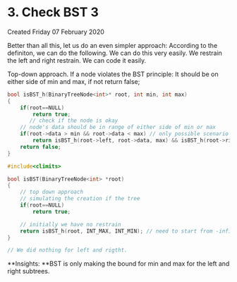 # 3. Check BST 3
Created Friday 07 February 2020

Better than all this, let us do an even simpler approach:
According to the definiton, we can do the following. We can do this very easily. We restrain the left and right restrain. We can code it easily.

Top-down approach.
If a node violates the BST principle: It should be on either side of min and max, if not return false;
```c++
bool isBST_h(BinaryTreeNode<int>* root, int min, int max)
{
	if(root==NULL)
		return true;
	   // check if the node is okay
	// node's data should be in range of either side of min or max
	if(root->data > min && root->data < max) // only possible scenario
		return isBST_h(root->left, root->data, max) && isBST_h(root->right, min, root->data);
	return false;
}

#include<climits>

bool isBST(BinaryTreeNode<int> *root)
{
	// top down approach
	// simulating the creation if the tree
	if(root==NULL)
		return true;

	// initially we have no restrain
	return isBST_h(root, INT_MAX, INT_MIN); // need to start from -infinity and +infinity`
}

// We did nothing for left and rigtht.
```

**Insights: **BST is only making the bound for min and max for the left and right subtrees.

